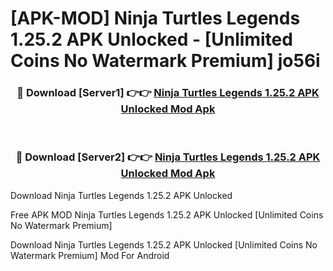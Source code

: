 # [APK-MOD] Ninja Turtles  Legends 1.25.2 APK Unlocked - [Unlimited Coins No Watermark Premium] jo56i



<div align="center">
<h3>🔴 Download [Server1] 👉👉 <a href="https://momento.my/?title=Ninja_Turtles__Legends_1.25.2_APK_Unlocked">Ninja Turtles  Legends 1.25.2 APK Unlocked Mod Apk</a></h3><br>

<h3>🔴 Download [Server2] 👉👉 <a href="https://momento.my/?title=Ninja_Turtles__Legends_1.25.2_APK_Unlocked">Ninja Turtles  Legends 1.25.2 APK Unlocked Mod Apk</a></h3>
</div>



Download Ninja Turtles  Legends 1.25.2 APK Unlocked 

Free APK MOD Ninja Turtles  Legends 1.25.2 APK Unlocked [Unlimited Coins No Watermark Premium]

Download Ninja Turtles  Legends 1.25.2 APK Unlocked [Unlimited Coins No Watermark Premium] Mod For Android
